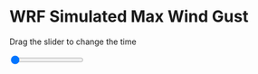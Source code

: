 <h1>WRF Simulated Max Wind Gust</h1>
<p>Drag the slider to change the time</p>

<div class="slidecontainer">
<input oninput='setImage(this)' class="slider" type="range" min="0" max="13" value="0" step="1" />
<img id='img'/>
</div>

<script>
var img = document.getElementById('img');
var img_array = ['/assets/images/wrf/w_wrfout_d01_2020-07-21_12:00:00.png',
'/assets/images/wrf/w_wrfout_d01_2020-07-21_13:00:00.png',
'/assets/images/wrf/w_wrfout_d01_2020-07-21_14:00:00.png',
'/assets/images/wrf/w_wrfout_d01_2020-07-21_15:00:00.png',
'/assets/images/wrf/w_wrfout_d01_2020-07-21_16:00:00.png',
'/assets/images/wrf/w_wrfout_d01_2020-07-21_17:00:00.png',
'/assets/images/wrf/w_wrfout_d01_2020-07-21_18:00:00.png',
'/assets/images/wrf/w_wrfout_d01_2020-07-21_19:00:00.png',
'/assets/images/wrf/w_wrfout_d01_2020-07-21_20:00:00.png',
'/assets/images/wrf/w_wrfout_d01_2020-07-21_21:00:00.png',
'/assets/images/wrf/w_wrfout_d01_2020-07-21_22:00:00.png',
'/assets/images/wrf/w_wrfout_d01_2020-07-21_23:00:00.png',
'/assets/images/wrf/w_wrfout_d01_2020-07-22_00:00:00.png',];
function setImage(obj)
{
        var value = obj.value;
        img.src = img_array[value];

}
</script>
